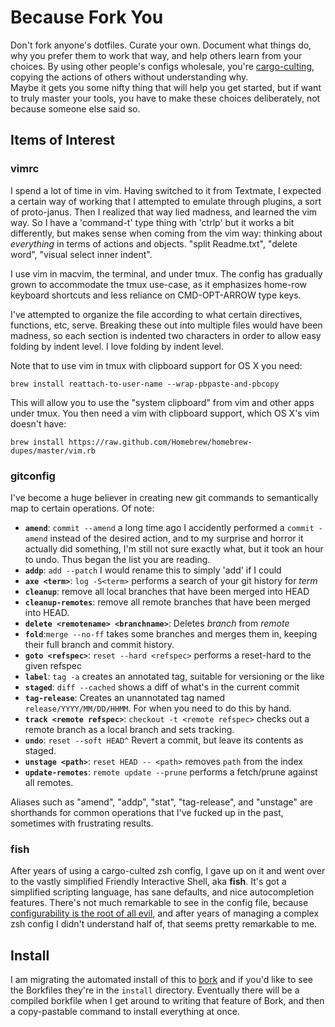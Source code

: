 # Because Fork You

Don't fork anyone's dotfiles.  Curate your own.  Document what things do,
why you prefer them to work that way, and help others learn from your
choices.  By using other people's configs wholesale, you're 
[cargo-culting], copying the actions of others without understanding why.  
Maybe it gets you some nifty thing that will help you get started, but if 
want to truly master your tools, you have to make these choices 
deliberately, not because someone else said so.

[cargo-culting]: https://en.wikipedia.org/wiki/Cargo_cult_programming

## Items of Interest

### vimrc

I spend a lot of time in vim. Having switched to it from Textmate,
I expected a certain way of working that I attempted to emulate through
plugins, a sort of proto-janus. Then I realized that way lied madness, and
learned the vim way. So I have a 'command-t' type thing with 'ctrlp' but
it works a bit differently, but makes sense when coming from the vim way:
thinking about _everything_ in terms of actions and objects. "split
Readme.txt", "delete word", "visual select inner indent".

I use vim in macvim, the terminal, and under tmux. The config has gradually
grown to accommodate the tmux use-case, as it emphasizes home-row keyboard
shortcuts and less reliance on CMD-OPT-ARROW type keys.

I've attempted to organize the file according to what certain directives,
functions, etc, serve. Breaking these out into multiple files would have been
madness, so each section is indented two characters in order to allow easy
folding by indent level. I love folding by indent level.

Note that to use vim in tmux with clipboard support for OS X you need:

    brew install reattach-to-user-name --wrap-pbpaste-and-pbcopy

This will allow you to use the "system clipboard" from vim and other apps under
tmux. You then need a vim with clipboard support, which OS X's vim doesn't have:

    brew install https://raw.github.com/Homebrew/homebrew-dupes/master/vim.rb

### gitconfig

I've become a huge believer in creating new git commands to semantically
map to certain operations.  Of note:

- **`amend`**: `commit --amend` a long time ago I accidently performed
    a `commit -amend` instead of the desired action, and to my surprise
    and horror it actually did something, I'm still not sure exactly what,
    but it took an hour to undo.  Thus began the list you are reading.
- **`addp`**: `add --patch` I would rename this to simply 'add' if I could
- **`axe <term>`**: `log -S<term>` performs a search of your git history for *term*
- **`cleanup`**: remove all local branches that have been merged into HEAD
- **`cleanup-remotes`**: remove all remote branches that have been merged into
    HEAD.
- **`delete <remotename> <branchname>`**: Deletes *branch* from *remote*
- **`fold`**:`merge --no-ff` takes some branches and merges them in,
    keeping their full branch and commit history.
- **`goto <refspec>`**: `reset --hard <refspec>` performs a reset-hard to
    the given refspec
- **`label`**: `tag -a` creates an annotated tag, suitable for versioning
    or the like
- **`staged`**: `diff --cached` shows a diff of what's in the current commit
- **`tag-release`**: Creates an unannotated tag named
    `release/YYYY/MM/DD/HHMM`.  For when you need to do this by hand.
- **`track <remote refspec>`**: `checkout -t <remote refspec>` checks out
    a remote branch as a local branch and sets tracking.
- **`undo`**: `reset --soft HEAD^` Revert a commit, but leave its contents
    as staged.
- **`unstage <path>`**: `reset HEAD -- <path>` removes `path` from the
    index
- **`update-remotes`**: `remote update --prune` performs a fetch/prune
    against all remotes.

Aliases such as "amend", "addp", "stat", "tag-release", and "unstage" are
shorthands for common operations that I've fucked up in the past, sometimes with
frustrating results.

### fish

After years of using a cargo-culted zsh config, I gave up on it and went
over to the vastly simplified Friendly Interactive Shell, aka **fish**.
It's got a simplified scripting language, has sane defaults, and nice
autocompletion features.  There's not much remarkable to see in the config
file, because [configurability is the root of all evil][fish-evil], and
after years of managing a complex zsh config I didn't understand half of,
that seems pretty remarkable to me.

[fish-evil]: http://fishshell.com/docs/current/design.html#conf

## Install

I am migrating the automated install of this to [bork][] and if you'd like
to see the Borkfiles they're in the `install` directory.  Eventually there
will be a compiled borkfile when I get around to writing that feature of
Bork, and then a copy-pastable command to install everything at once.

[bork]: https://github.com/mattly/bork
